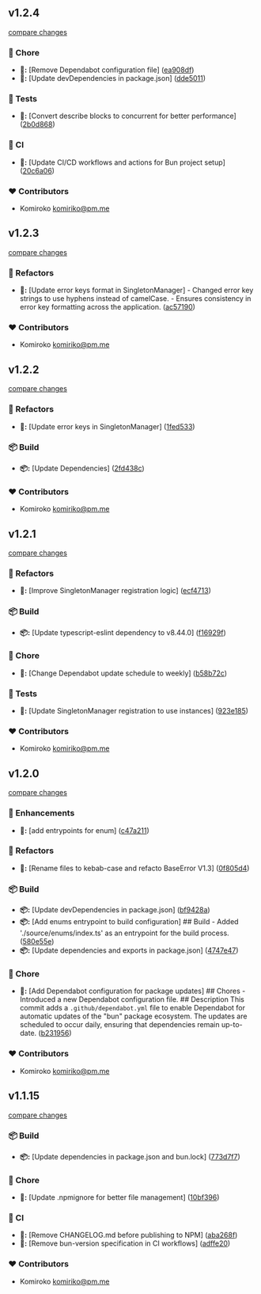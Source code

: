 
## v1.2.4

[compare changes](https://github.com/NowaraJS/singleton-manager/compare/v1.2.3...v1.2.4)

### 🦉 Chore

- **🦉:** [Remove Dependabot configuration file] ([ea908df](https://github.com/NowaraJS/singleton-manager/commit/ea908df))
- **🦉:** [Update devDependencies in package.json] ([dde5011](https://github.com/NowaraJS/singleton-manager/commit/dde5011))

### 🧪 Tests

- **🧪:** [Convert describe blocks to concurrent for better performance] ([2b0d868](https://github.com/NowaraJS/singleton-manager/commit/2b0d868))

### 🤖 CI

- **🤖:** [Update CI/CD workflows and actions for Bun project setup] ([20c6a06](https://github.com/NowaraJS/singleton-manager/commit/20c6a06))

### ❤️ Contributors

- Komiroko <komiriko@pm.me>

## v1.2.3

[compare changes](https://github.com/NowaraJS/singleton-manager/compare/v1.2.2...v1.2.3)

### 🧹 Refactors

- **🧹:** [Update error keys format in SingletonManager] - Changed error key strings to use hyphens instead of camelCase. - Ensures consistency in error key formatting across the application. ([ac57190](https://github.com/NowaraJS/singleton-manager/commit/ac57190))

### ❤️ Contributors

- Komiroko <komiriko@pm.me>

## v1.2.2

[compare changes](https://github.com/NowaraJS/singleton-manager/compare/v1.2.1...v1.2.2)

### 🧹 Refactors

- **🧹:** [Update error keys in SingletonManager] ([1fed533](https://github.com/NowaraJS/singleton-manager/commit/1fed533))

### 📦 Build

- **📦:** [Update Dependencies] ([2fd438c](https://github.com/NowaraJS/singleton-manager/commit/2fd438c))

### ❤️ Contributors

- Komiroko <komiriko@pm.me>

## v1.2.1

[compare changes](https://github.com/NowaraJS/singleton-manager/compare/v1.2.0...v1.2.1)

### 🧹 Refactors

- **🧹:** [Improve SingletonManager registration logic] ([ecf4713](https://github.com/NowaraJS/singleton-manager/commit/ecf4713))

### 📦 Build

- **📦:** [Update typescript-eslint dependency to v8.44.0] ([f16929f](https://github.com/NowaraJS/singleton-manager/commit/f16929f))

### 🦉 Chore

- **🦉:** [Change Dependabot update schedule to weekly] ([b58b72c](https://github.com/NowaraJS/singleton-manager/commit/b58b72c))

### 🧪 Tests

- **🧪:** [Update SingletonManager registration to use instances] ([923e185](https://github.com/NowaraJS/singleton-manager/commit/923e185))

### ❤️ Contributors

- Komiroko <komiriko@pm.me>

## v1.2.0

[compare changes](https://github.com/NowaraJS/singleton-manager/compare/v1.1.15...v1.2.0)

### 🚀 Enhancements

- **🚀:** [add entrypoints for enum] ([c47a211](https://github.com/NowaraJS/singleton-manager/commit/c47a211))

### 🧹 Refactors

- **🧹:** [Rename files to kebab-case and refacto BaseError V1.3] ([0f805d4](https://github.com/NowaraJS/singleton-manager/commit/0f805d4))

### 📦 Build

- **📦:** [Update devDependencies in package.json] ([bf9428a](https://github.com/NowaraJS/singleton-manager/commit/bf9428a))
- **📦:** [Add enums entrypoint to build configuration] ## Build - Added './source/enums/index.ts' as an entrypoint for the build process. ([580e55e](https://github.com/NowaraJS/singleton-manager/commit/580e55e))
- **📦:** [Update dependencies and exports in package.json] ([4747e47](https://github.com/NowaraJS/singleton-manager/commit/4747e47))

### 🦉 Chore

- **🦉:** [Add Dependabot configuration for package updates] ## Chores - Introduced a new Dependabot configuration file. ## Description This commit adds a `.github/dependabot.yml` file to enable Dependabot for automatic updates of the "bun" package ecosystem. The updates are scheduled to occur daily, ensuring that dependencies remain up-to-date. ([b231956](https://github.com/NowaraJS/singleton-manager/commit/b231956))

### ❤️ Contributors

- Komiroko <komiriko@pm.me>

## v1.1.15

[compare changes](https://github.com/NowaraJS/singleton-manager/compare/v1.1.14...v1.1.15)

### 📦 Build

- **📦:** [Update dependencies in package.json and bun.lock] ([773d7f7](https://github.com/NowaraJS/singleton-manager/commit/773d7f7))

### 🦉 Chore

- **🦉:** [Update .npmignore for better file management] ([10bf396](https://github.com/NowaraJS/singleton-manager/commit/10bf396))

### 🤖 CI

- **🤖:** [Remove CHANGELOG.md before publishing to NPM] ([aba268f](https://github.com/NowaraJS/singleton-manager/commit/aba268f))
- **🤖:** [Remove bun-version specification in CI workflows] ([adffe20](https://github.com/NowaraJS/singleton-manager/commit/adffe20))

### ❤️ Contributors

- Komiroko <komiriko@pm.me>

